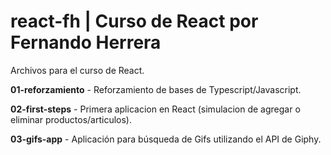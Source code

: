 # react-fh | Curso de React por Fernando Herrera

Archivos para el curso de React.

**01-reforzamiento** - Reforzamiento de bases de Typescript/Javascript.

**02-first-steps** - Primera aplicacion en React (simulacion de agregar o eliminar productos/articulos).

**03-gifs-app** - Aplicación para búsqueda de Gifs utilizando el API de Giphy.
